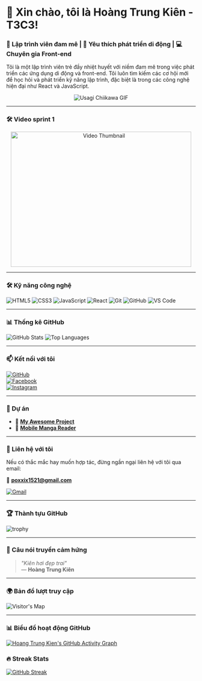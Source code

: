 # 👋 Xin chào, tôi là Hoàng Trung Kiên - T3C3!


### 🚀 Lập trình viên đam mê | 📱 Yêu thích phát triển di động | 💻 Chuyên gia Front-end

Tôi là một lập trình viên trẻ đầy nhiệt huyết với niềm đam mê trong việc phát triển các ứng dụng di động và front-end. Tôi luôn tìm kiếm các cơ hội mới để học hỏi và phát triển kỹ năng lập trình, đặc biệt là trong các công nghệ hiện đại như React và JavaScript.

<p align="center">
  <img src="https://media.giphy.com/media/f6v1HAqfj2svgGAqh9/giphy.gif" alt="Usagi Chiikawa GIF">
</p>

---

### 🛠️ Video sprint 1

<p align="center">
  <a href="https://youtu.be/VfTGwv3JKOk?si=TPgH1FM-28urCHK4">
    <img src="https://img.youtube.com/vi/VfTGwv3JKOk/0.jpg" alt="Video Thumbnail" width="480" height="360">
  </a>
</p>


---

### 🛠️ Kỹ năng công nghệ

![HTML5](https://img.shields.io/badge/-HTML5-E34F26?style=flat-square&logo=html5&logoColor=white)
![CSS3](https://img.shields.io/badge/-CSS3-1572B6?style=flat-square&logo=css3)
![JavaScript](https://img.shields.io/badge/-JavaScript-F7DF1E?style=flat-square&logo=javascript&logoColor=black)
![React](https://img.shields.io/badge/-React-61DAFB?style=flat-square&logo=react&logoColor=black)
![Git](https://img.shields.io/badge/-Git-F05032?style=flat-square&logo=git&logoColor=white)
![GitHub](https://img.shields.io/badge/-GitHub-181717?style=flat-square&logo=github)
![VS Code](https://img.shields.io/badge/-VS%20Code-007ACC?style=flat-square&logo=visual-studio-code&logoColor=white)

---

### 📊 Thống kê GitHub

![GitHub Stats](https://github-readme-stats.vercel.app/api?username=Poxxix&show_icons=true&theme=radical)
![Top Languages](https://github-readme-stats.vercel.app/api/top-langs/?username=Poxxix&layout=compact&theme=radical)

---

### 📫 Kết nối với tôi

[![GitHub](https://img.shields.io/badge/-GitHub-181717?style=flat-square&logo=github&logoColor=white)](https://github.com/Poxxix)  
[![Facebook](https://img.shields.io/badge/-Facebook-1877F2?style=flat-square&logo=facebook&logoColor=white)](https://facebook.com/kienhoang1151)  
[![Instagram](https://img.shields.io/badge/-Instagram-E4405F?style=flat-square&logo=instagram&logoColor=white)](https://instagram.com/h0ki0n)  

---

### 💼 Dự án

- 🚀 [**My Awesome Project**](https://github.com/Poxxix/BasicChess)  
- 📱 [**Mobile Manga Reader**](https://github.com/Poxxix/MangaDum)

---

### 📧 Liên hệ với tôi

Nếu có thắc mắc hay muốn hợp tác, đừng ngần ngại liên hệ với tôi qua email:

📧 **poxxix1521@gmail.com**

[![Gmail](https://img.shields.io/badge/-Gmail-D14836?style=flat-square&logo=gmail&logoColor=white)](mailto:poxxix1521@gmail.com)

---

### 🏆 Thành tựu GitHub

![trophy](https://github-profile-trophy.vercel.app/?username=Poxxix&theme=onedark)

---

### 🌟  Câu nói truyền cảm hứng

> _"Kiên hơi đẹp trai"_  
— **Hoàng Trung Kiên**

---

### 🌍 Bản đồ lượt truy cập

![Visitor's Map](https://visitcount.itsvg.in/api?id=Poxxix&icon=5&color=6)

---

### 📊 Biểu đồ hoạt động GitHub

[![Hoang Trung Kien's GitHub Activity Graph](https://github-readme-activity-graph.vercel.app/graph?username=Poxxix&theme=dracula)](https://github.com/ashutosh00710/github-readme-activity-graph)

### 🔥 Streak Stats

[![GitHub Streak](https://github-readme-streak-stats.herokuapp.com/?user=Poxxix&theme=radical)](https://git.io/streak-stats)


